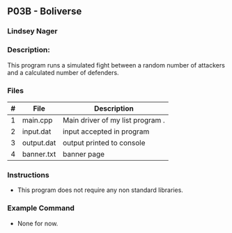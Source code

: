 ## P03B - Boliverse
### Lindsey Nager
### Description:

This program runs a simulated fight between a random number of attackers and a calculated number of defenders.

### Files

|   #   | File       | Description                      |
| :---: | ---------- | -------------------------------- |
|   1   | main.cpp   | Main driver of my list program . |
|   2   | input.dat   | input accepted in program |
|   3   | output.dat | output printed to console        |
|   4   | banner.txt | banner page                      |


### Instructions

- This program does not require any non standard libraries.

### Example Command

- None for now.
